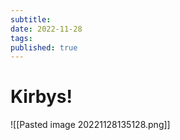 ```yaml
---
subtitle:
date: 2022-11-28
tags:
published: true
---
```


# Kirbys!

![[Pasted image 20221128135128.png]]
